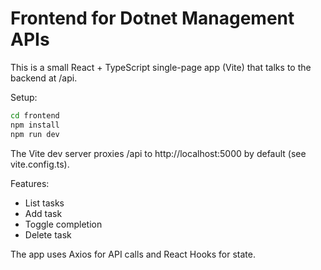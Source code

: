 # Frontend for Dotnet Management APIs

This is a small React + TypeScript single-page app (Vite) that talks to the backend at /api.

Setup:

```bash
cd frontend
npm install
npm run dev
```

The Vite dev server proxies /api to http://localhost:5000 by default (see vite.config.ts).

Features:
- List tasks
- Add task
- Toggle completion
- Delete task

The app uses Axios for API calls and React Hooks for state.
